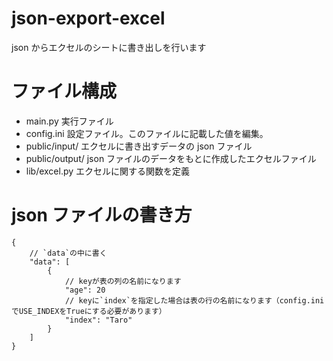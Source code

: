 # json-export-excel

json からエクセルのシートに書き出しを行います

# ファイル構成

- main.py
  実行ファイル
- config.ini
  設定ファイル。このファイルに記載した値を編集。
- public/input/
  エクセルに書き出すデータの json ファイル
- public/output/
  json ファイルのデータをもとに作成したエクセルファイル
- lib/excel.py
  エクセルに関する関数を定義

# json ファイルの書き方

```
{
    // `data`の中に書く
    "data": [
        {
            // keyが表の列の名前になります
            "age": 20
            // keyに`index`を指定した場合は表の行の名前になります（config.iniでUSE_INDEXをTrueにする必要があります）
            "index": "Taro"
        }
    ]
}
```
